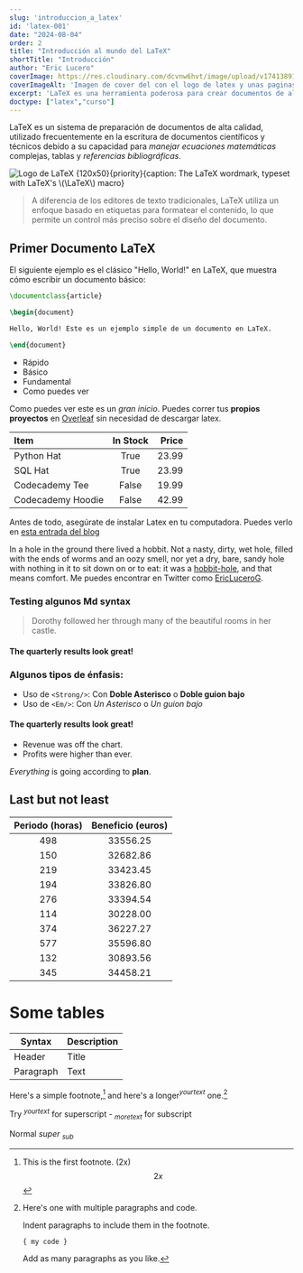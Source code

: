 ```yaml
---
slug: 'introduccion_a_latex'
id: 'latex-001'
date: "2024-08-04"
order: 2
title: "Introducción al mundo del LaTeX"
shortTitle: "Introducción"
author: "Eric Lucero"
coverImage: https://res.cloudinary.com/dcvnw6hvt/image/upload/v1741389125/elCronopio/cover_test-2_dnehhh.jpg
coverImageAlt: 'Imagen de cover del con el logo de latex y unas paginas'
excerpt: 'LaTeX es una herramienta poderosa para crear documentos de alta calidad, especialmente en el ámbito académico y técnico. Aprende a crear tu primer documento y descubre las ventajas de usar LaTeX para el control preciso del formato, las fórmulas'
doctype: ["latex","curso"]
---
```


LaTeX es un sistema de preparación de documentos de alta calidad, utilizado frecuentemente en la escritura de documentos científicos y técnicos debido a su capacidad para *manejar ecuaciones matemáticas* complejas, tablas y *referencias bibliográficas*.

![Logo de LaTeX {120x50}{priority}{caption: The LaTeX wordmark, typeset with LaTeX's \\(\LaTeX\\) macro}](https://res.cloudinary.com/dcvnw6hvt/image/upload/v1739810044/elCronopio/LaTeX_logo_dark_yorr5e.png)

> A diferencia de los editores de texto tradicionales, LaTeX utiliza un enfoque basado en etiquetas para formatear el contenido, lo que permite un control más preciso sobre el diseño del documento.

## Primer Documento LaTeX

El siguiente ejemplo es el clásico "Hello, World!" en LaTeX, que muestra cómo escribir un documento básico:

```latex
\documentclass{article}

\begin{document}

Hello, World! Este es un ejemplo simple de un documento en LaTeX.

\end{document}
```

- Rápido
- Básico 
- Fundamental 
- Como puedes ver

Como puedes ver este es un *gran inicio*. Puedes correr tus **propios proyectos** en [Overleaf](https://www.overleaf.com/) sin necesidad de descargar latex.


| Item              | In Stock | Price |
| :---------------- | :------: | ----: |
| Python Hat        |   True   | 23.99 |
| SQL Hat           |   True   | 23.99 |
| Codecademy Tee    |  False   | 19.99 |
| Codecademy Hoodie |  False   | 42.99 |

Antes de todo, asegúrate de instalar Latex en tu computadora. Puedes verlo en [esta entrada del blog](/posts/latex-002)

In a hole in the ground there lived a hobbit. Not a nasty, dirty, wet hole, filled with the ends
of worms and an oozy smell, nor yet a dry, bare, sandy hole with nothing in it to sit down on or to
eat: it was a [hobbit-hole][1], and that means comfort.
 Me puedes encontrar en Twitter como [EricLuceroG](https://x.com/EricLuceroG).

[1]: <https://en.wikipedia.org/wiki/Hobbit#Lifestyle> "Hobbit lifestyles"

### Testing algunos Md syntax

> Dorothy followed her through many of the beautiful rooms in her castle.
#### The quarterly results look great!
### Algunos tipos de énfasis:
* Uso de `<Strong/>`: Con **Doble Asterisco** o __Doble guion bajo__
* Uso de `<Em/>`: Con *Un Asterisco* o _Un guion bajo_


 #### The quarterly results look great!

 - Revenue was off the chart.
 - Profits were higher than ever.
 
*Everything* is going according to **plan**.

## Last but not least

| Periodo (horas) | Beneficio (euros) |
|:---------------:|:-----------------:|
|       498       |      33556.25     |
|       150       |      32682.86     |
|       219       |      33423.45     |
|       194       |      33826.80     |
|       276       |      33394.54     |
|       114       |      30228.00     |
|       374       |      36227.27     |
|       577       |      35596.80     |
|       132       |      30893.56     |
|       345       |      34458.21     |

# Some tables 

| Syntax      | Description |
| ----------- | ----------- |
| Header      | Title       |
| Paragraph   | Text        |

Here's a simple footnote,[^1] and here's a longer$^{your text}$ one.[^bignote]

[^1]: This is the first footnote. \(2x\) $$2x$$

Try $^{your text}$ for superscript - $_{more text}$ for subscript

Normal
${super}$
$_{sub}$

[^bignote]: Here's one with multiple paragraphs and code.

    Indent paragraphs to include them in the footnote.

    `{ my code }`

    Add as many paragraphs as you like.